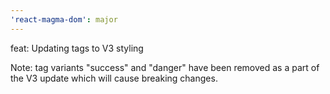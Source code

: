 ```yaml
---
'react-magma-dom': major
---
```


feat: Updating tags to V3 styling

Note: tag variants "success" and "danger" have been removed as a part of the V3 update which will cause breaking changes.
